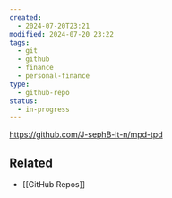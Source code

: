 ```yaml
---
created:
  - 2024-07-20T23:21
modified: 2024-07-20 23:22
tags:
  - git
  - github
  - finance
  - personal-finance
type:
  - github-repo
status:
  - in-progress
---
```

https://github.com/J-sephB-lt-n/mpd-tpd
## Related
* [[GitHub Repos]]
